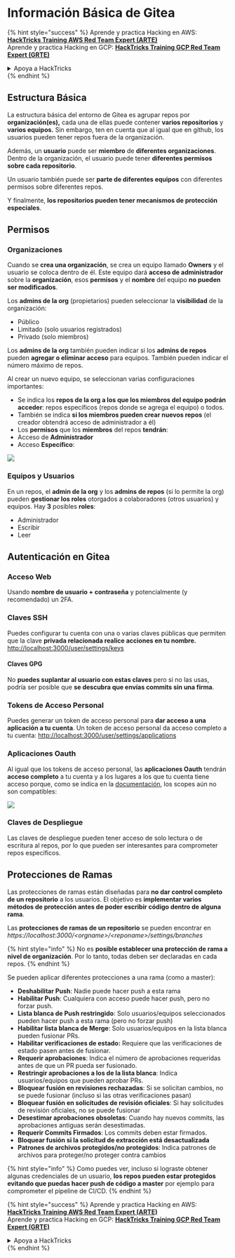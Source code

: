 # Información Básica de Gitea

{% hint style="success" %}
Aprende y practica Hacking en AWS:<img src="../../.gitbook/assets/image (1) (1) (1).png" alt="" data-size="line">[**HackTricks Training AWS Red Team Expert (ARTE)**](https://training.hacktricks.xyz/courses/arte)<img src="../../.gitbook/assets/image (1) (1) (1).png" alt="" data-size="line">\
Aprende y practica Hacking en GCP: <img src="../../.gitbook/assets/image (2).png" alt="" data-size="line">[**HackTricks Training GCP Red Team Expert (GRTE)**<img src="../../.gitbook/assets/image (2).png" alt="" data-size="line">](https://training.hacktricks.xyz/courses/grte)

<details>

<summary>Apoya a HackTricks</summary>

* Revisa los [**planes de suscripción**](https://github.com/sponsors/carlospolop)!
* **Únete al** 💬 [**grupo de Discord**](https://discord.gg/hRep4RUj7f) o al [**grupo de telegram**](https://t.me/peass) o **síguenos** en **Twitter** 🐦 [**@hacktricks\_live**](https://twitter.com/hacktricks_live)**.**
* **Comparte trucos de hacking enviando PRs a los** [**HackTricks**](https://github.com/carlospolop/hacktricks) y [**HackTricks Cloud**](https://github.com/carlospolop/hacktricks-cloud) repos de github.

</details>
{% endhint %}

## Estructura Básica

La estructura básica del entorno de Gitea es agrupar repos por **organización(es),** cada una de ellas puede contener **varios repositorios** y **varios equipos.** Sin embargo, ten en cuenta que al igual que en github, los usuarios pueden tener repos fuera de la organización.

Además, un **usuario** puede ser **miembro** de **diferentes organizaciones**. Dentro de la organización, el usuario puede tener **diferentes permisos sobre cada repositorio**.

Un usuario también puede ser **parte de diferentes equipos** con diferentes permisos sobre diferentes repos.

Y finalmente, **los repositorios pueden tener mecanismos de protección especiales**.

## Permisos

### Organizaciones

Cuando se **crea una organización**, se crea un equipo llamado **Owners** y el usuario se coloca dentro de él. Este equipo dará **acceso de administrador** sobre la **organización**, esos **permisos** y el **nombre** del equipo **no pueden ser modificados**.

Los **admins de la org** (propietarios) pueden seleccionar la **visibilidad** de la organización:

* Público
* Limitado (solo usuarios registrados)
* Privado (solo miembros)

Los **admins de la org** también pueden indicar si los **admins de repos** pueden **agregar o eliminar acceso** para equipos. También pueden indicar el número máximo de repos.

Al crear un nuevo equipo, se seleccionan varias configuraciones importantes:

* Se indica los **repos de la org a los que los miembros del equipo podrán acceder**: repos específicos (repos donde se agrega el equipo) o todos.
* También se indica **si los miembros pueden crear nuevos repos** (el creador obtendrá acceso de administrador a él)
* Los **permisos** que los **miembros** del repos **tendrán**:
* Acceso de **Administrador**
* Acceso **Específico**:

![](<../../.gitbook/assets/image (118).png>)

### Equipos y Usuarios

En un repos, el **admin de la org** y los **admins de repos** (si lo permite la org) pueden **gestionar los roles** otorgados a colaboradores (otros usuarios) y equipos. Hay **3** posibles **roles**:

* Administrador
* Escribir
* Leer

## Autenticación en Gitea

### Acceso Web

Usando **nombre de usuario + contraseña** y potencialmente (y recomendado) un 2FA.

### **Claves SSH**

Puedes configurar tu cuenta con una o varias claves públicas que permiten que la clave **privada relacionada realice acciones en tu nombre.** [http://localhost:3000/user/settings/keys](http://localhost:3000/user/settings/keys)

#### **Claves GPG**

No **puedes suplantar al usuario con estas claves** pero si no las usas, podría ser posible que **se descubra que envías commits sin una firma**.

### **Tokens de Acceso Personal**

Puedes generar un token de acceso personal para **dar acceso a una aplicación a tu cuenta**. Un token de acceso personal da acceso completo a tu cuenta: [http://localhost:3000/user/settings/applications](http://localhost:3000/user/settings/applications)

### Aplicaciones Oauth

Al igual que los tokens de acceso personal, las **aplicaciones Oauth** tendrán **acceso completo** a tu cuenta y a los lugares a los que tu cuenta tiene acceso porque, como se indica en la [documentación](https://docs.gitea.io/en-us/oauth2-provider/#scopes), los scopes aún no son compatibles:

![](<../../.gitbook/assets/image (194).png>)

### Claves de Despliegue

Las claves de despliegue pueden tener acceso de solo lectura o de escritura al repos, por lo que pueden ser interesantes para comprometer repos específicos.

## Protecciones de Ramas

Las protecciones de ramas están diseñadas para **no dar control completo de un repositorio** a los usuarios. El objetivo es **implementar varios métodos de protección antes de poder escribir código dentro de alguna rama**.

Las **protecciones de ramas de un repositorio** se pueden encontrar en _https://localhost:3000/\<orgname>/\<reponame>/settings/branches_

{% hint style="info" %}
No es **posible establecer una protección de rama a nivel de organización**. Por lo tanto, todas deben ser declaradas en cada repos.
{% endhint %}

Se pueden aplicar diferentes protecciones a una rama (como a master):

* **Deshabilitar Push**: Nadie puede hacer push a esta rama
* **Habilitar Push**: Cualquiera con acceso puede hacer push, pero no forzar push.
* **Lista blanca de Push restringido**: Solo usuarios/equipos seleccionados pueden hacer push a esta rama (pero no forzar push)
* **Habilitar lista blanca de Merge**: Solo usuarios/equipos en la lista blanca pueden fusionar PRs.
* **Habilitar verificaciones de estado:** Requiere que las verificaciones de estado pasen antes de fusionar.
* **Requerir aprobaciones**: Indica el número de aprobaciones requeridas antes de que un PR pueda ser fusionado.
* **Restringir aprobaciones a los de la lista blanca**: Indica usuarios/equipos que pueden aprobar PRs.
* **Bloquear fusión en revisiones rechazadas**: Si se solicitan cambios, no se puede fusionar (incluso si las otras verificaciones pasan)
* **Bloquear fusión en solicitudes de revisión oficiales**: Si hay solicitudes de revisión oficiales, no se puede fusionar
* **Desestimar aprobaciones obsoletas**: Cuando hay nuevos commits, las aprobaciones antiguas serán desestimadas.
* **Requerir Commits Firmados**: Los commits deben estar firmados.
* **Bloquear fusión si la solicitud de extracción está desactualizada**
* **Patrones de archivos protegidos/no protegidos**: Indica patrones de archivos para proteger/no proteger contra cambios

{% hint style="info" %}
Como puedes ver, incluso si lograste obtener algunas credenciales de un usuario, **los repos pueden estar protegidos evitando que puedas hacer push de código a master** por ejemplo para comprometer el pipeline de CI/CD.
{% endhint %}

{% hint style="success" %}
Aprende y practica Hacking en AWS:<img src="../../.gitbook/assets/image (1) (1) (1).png" alt="" data-size="line">[**HackTricks Training AWS Red Team Expert (ARTE)**](https://training.hacktricks.xyz/courses/arte)<img src="../../.gitbook/assets/image (1) (1) (1).png" alt="" data-size="line">\
Aprende y practica Hacking en GCP: <img src="../../.gitbook/assets/image (2).png" alt="" data-size="line">[**HackTricks Training GCP Red Team Expert (GRTE)**<img src="../../.gitbook/assets/image (2).png" alt="" data-size="line">](https://training.hacktricks.xyz/courses/grte)

<details>

<summary>Apoya a HackTricks</summary>

* Revisa los [**planes de suscripción**](https://github.com/sponsors/carlospolop)!
* **Únete al** 💬 [**grupo de Discord**](https://discord.gg/hRep4RUj7f) o al [**grupo de telegram**](https://t.me/peass) o **síguenos** en **Twitter** 🐦 [**@hacktricks\_live**](https://twitter.com/hacktricks_live)**.**
* **Comparte trucos de hacking enviando PRs a los** [**HackTricks**](https://github.com/carlospolop/hacktricks) y [**HackTricks Cloud**](https://github.com/carlospolop/hacktricks-cloud) repos de github.

</details>
{% endhint %}
